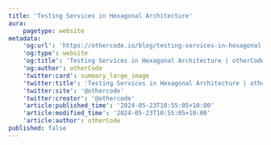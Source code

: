 ```yaml
---
title: 'Testing Services in Hexagonal Architecture'
aura:
    pagetype: website
metadata:
    'og:url': 'https://othercode.io/blog/testing-services-in-hexagonal-architecture'
    'og:type': website
    'og:title': 'Testing Services in Hexagonal Architecture | otherCode'
    'og:author': otherCode
    'twitter:card': summary_large_image
    'twitter:title': 'Testing Services in Hexagonal Architecture | otherCode'
    'twitter:site': '@othercode'
    'twitter:creator': '@othercode'
    'article:published_time': '2024-05-23T10:55:05+10:00'
    'article:modified_time': '2024-05-23T10:55:05+10:00'
    'article:author': otherCode
published: false
---
```


